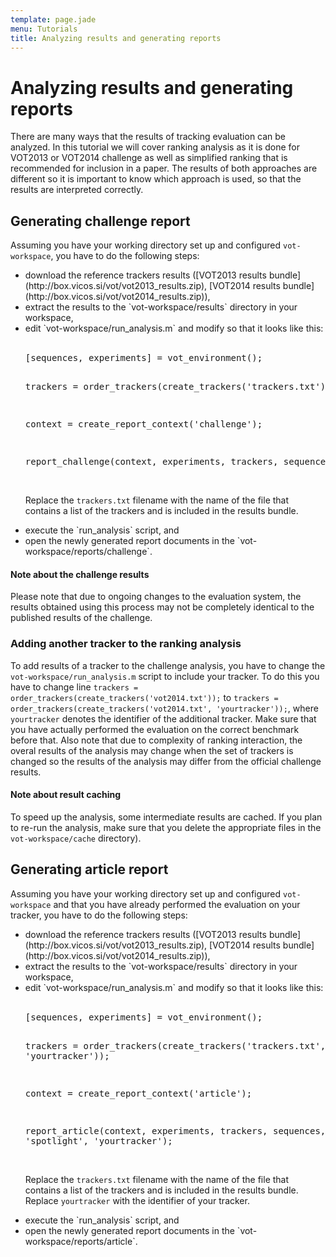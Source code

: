 ```yaml
---
template: page.jade
menu: Tutorials
title: Analyzing results and generating reports
---
```


# Analyzing results and generating reports

There are many ways that the results of tracking evaluation can be analyzed. In this tutorial we will cover ranking analysis as it is done for VOT2013 or VOT2014 challenge as well as simplified ranking that is recommended for inclusion in a paper. The results of both approaches are different so it is important to know which approach is used, so that the results are interpreted correctly.

## Generating challenge report

Assuming you have your working directory set up and configured `vot-workspace`, you have to do the following steps:

<ul>
<li> download the reference trackers results ([VOT2013 results bundle](http://box.vicos.si/vot/vot2013_results.zip), [VOT2014 results bundle](http://box.vicos.si/vot/vot2014_results.zip)), </li>

<li> extract the results to the `vot-workspace/results` directory in your workspace, </li>

<li> edit `vot-workspace/run_analysis.m` and modify so that it looks like this: <br/><br/>
<pre>
[sequences, experiments] = vot_environment();

trackers = order_trackers(create_trackers('trackers.txt'));

context = create_report_context('challenge');

report_challenge(context, experiments, trackers, sequences);
</pre><br />Replace the `trackers.txt` filename with the name of the file that contains a list of the trackers and is included in the results bundle.
</li>


<li> execute the `run_analysis` script, and</li>

<li> open the newly generated report documents in the `vot-workspace/reports/challenge`.</li>

</ul>

<div class="alert alert-warning" role="alert">
<div class="icon-left"><i class="glyphicon glyphicon-exclamation-sign hugeicon"></i> </div>
<h4>Note about the challenge results</h4>

Please note that due to ongoing changes to the evaluation system, the results obtained using this process may not be completely identical to the published results of the challenge.
</div>

### Adding another tracker to the ranking analysis

To add results of a tracker to the challenge analysis, you have to change the `vot-workspace/run_analysis.m` script to include your tracker. To do this you have to change line `trackers = order_trackers(create_trackers('vot2014.txt'));` to `trackers = order_trackers(create_trackers('vot2014.txt', 'yourtracker'));`, where `yourtracker` denotes the identifier of the additional tracker. Make sure that you have actually performed the evaluation on the correct benchmark before that. Also note that due to complexity of ranking interaction, the overal results of the analysis may change when the set of trackers is changed so the results of the analysis may differ from the official challenge results.

<div class="alert alert-warning" role="alert">
<div class="icon-left"><i class="glyphicon glyphicon-exclamation-sign hugeicon"></i> </div>
<h4>Note about result caching</h4>

To speed up the analysis, some intermediate results are cached. If you plan to re-run the analysis, make sure that you delete the appropriate files in the `vot-workspace/cache` directory).
</div>

## Generating article report

Assuming you have your working directory set up and configured `vot-workspace` and that you have already performed the evaluation on your tracker, you have to do the following steps:

<ul>
<li> download the reference trackers results ([VOT2013 results bundle](http://box.vicos.si/vot/vot2013_results.zip), [VOT2014 results bundle](http://box.vicos.si/vot/vot2014_results.zip)), </li>

<li> extract the results to the `vot-workspace/results` directory in your workspace, </li>

<li> edit `vot-workspace/run_analysis.m` and modify so that it looks like this: <br/><br/>
<pre>
[sequences, experiments] = vot_environment();

trackers = order_trackers(create_trackers('trackers.txt', 'yourtracker'));

context = create_report_context('article');

report_article(context, experiments, trackers, sequences, 'spotlight', 'yourtracker');
</pre>

<br />Replace the `trackers.txt` filename with the name of the file that contains a list of the trackers and is included in the results bundle. Replace `yourtracker` with  the identifier of your tracker.
</li>

<li> execute the `run_analysis` script, and</li>

<li> open the newly generated report documents in the `vot-workspace/reports/article`.</li>

</ul>

